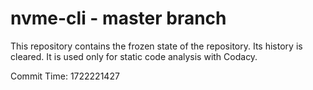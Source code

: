 # nvme-cli - master branch

This repository contains the frozen state of the repository.
Its history is cleared. It is used only for static code
analysis with Codacy.

Commit Time: 1722221427